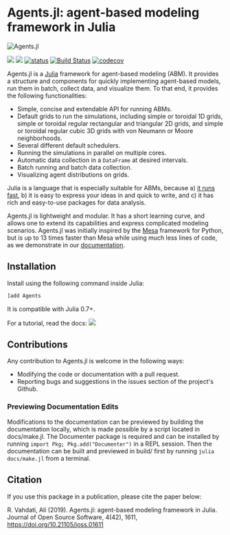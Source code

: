 # Agents.jl: agent-based modeling framework in Julia

![Agents.jl](https://github.com/JuliaDynamics/JuliaDynamics/blob/master/videos/agents/agents_logo.gif?raw=true)

[![](https://img.shields.io/badge/docs-stable-blue.svg)](https://JuliaDynamics.github.io/Agents.jl/stable)
[![](https://img.shields.io/badge/docs-latest-blue.svg)](https://JuliaDynamics.github.io/Agents.jl/dev)
[![status](http://joss.theoj.org/papers/11ec21a6bb0a6e9992c07f26a601d580/status.svg)](http://joss.theoj.org/papers/11ec21a6bb0a6e9992c07f26a601d580)
[![Build Status](https://travis-ci.org/JuliaDynamics/Agents.jl.svg?branch=master)](https://travis-ci.org/JuliaDynamics/Agents.jl)
[![codecov](https://codecov.io/gh/JuliaDynamics/Agents.jl/branch/master/graph/badge.svg)](https://codecov.io/gh/JuliaDynamics/Agents.jl)

Agents.jl is a [Julia](https://julialang.org/) framework for agent-based modeling (ABM). It provides a structure and components for quickly implementing agent-based models, run them in batch, collect data, and visualize them. To that end, it provides the following functionalities:

* Simple, concise and extendable API for running ABMs.
* Default grids to run the simulations, including simple or toroidal 1D grids, simple or toroidal regular rectangular and triangular 2D grids, and simple or toroidal regular cubic 3D grids with von Neumann or Moore neighborhoods.
* Several different default schedulers.
* Running the simulations in parallel on multiple cores.
* Automatic data collection in a `DataFrame` at desired intervals.
* Batch running and batch data collection.
* Visualizing agent distributions on grids.

Julia is a language that is especially suitable for ABMs, because a) [it runs fast](https://julialang.org/benchmarks/), b) it is easy to express your ideas in and quick to write, and c) it has rich and easy-to-use packages for data analysis.

Agents.jl is lightweight and modular.
It has a short learning curve, and allows one to extend its capabilities and express complicated modeling scenarios.
Agents.jl was initially inspired by the [Mesa](https://github.com/projectmesa/mesa) framework for Python, but is up to 13 times faster than Mesa while using much less lines of code, as we demonstrate in our [documentation](https://juliadynamics.github.io/Agents.jl/dev/mesa/).


## Installation

Install using the following command inside Julia:

```julia
]add Agents
```

It is compatible with Julia 0.7+.

For a tutorial, read the docs: [![](https://img.shields.io/badge/docs-stable-blue.svg)](https://JuliaDynamics.github.io/Agents.jl/stable)


## Contributions

Any contribution to Agents.jl is welcome in the following ways:

  * Modifying the code or documentation with a pull request.
  * Reporting bugs and suggestions in the issues section of the project's Github.

### Previewing Documentation Edits

Modifications to the documentation can be previewed by building the documentation locally, which is made possible by a script located in docs/make.jl. The Documenter package is required and can be installed by running `import Pkg; Pkg.add("Documenter")` in a REPL session. Then the documentation can be built and previewed in build/ first by running `julia docs/make.jl` from a terminal.

## Citation

If you use this package in a publication, please cite the paper below:

R. Vahdati, Ali (2019). Agents.jl: agent-based modeling framework in Julia. Journal of Open Source Software, 4(42), 1611, https://doi.org/10.21105/joss.01611
